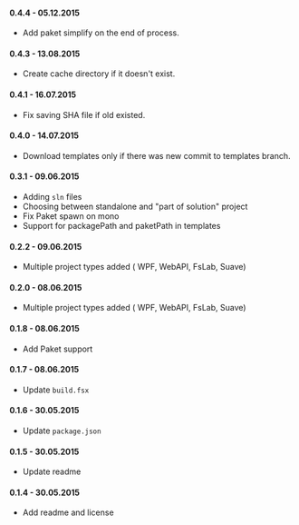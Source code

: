 #### 0.4.4 - 05.12.2015
* Add paket simplify on the end of process.

#### 0.4.3 - 13.08.2015
* Create cache directory if it doesn't exist.

#### 0.4.1 - 16.07.2015
* Fix saving SHA file if old existed.

#### 0.4.0 - 14.07.2015
* Download templates only if there was new commit to templates branch.

#### 0.3.1 - 09.06.2015
* Adding `sln` files
* Choosing between standalone and "part of solution" project
* Fix Paket spawn on mono
* Support for packagePath and paketPath in templates

#### 0.2.2 - 09.06.2015
* Multiple project types added ( WPF, WebAPI, FsLab, Suave)

#### 0.2.0 - 08.06.2015
* Multiple project types added ( WPF, WebAPI, FsLab, Suave)

#### 0.1.8 - 08.06.2015
* Add Paket support

#### 0.1.7 - 08.06.2015
* Update `build.fsx`

#### 0.1.6 - 30.05.2015
* Update `package.json`

#### 0.1.5 - 30.05.2015
* Update readme

#### 0.1.4 - 30.05.2015
* Add readme and license
